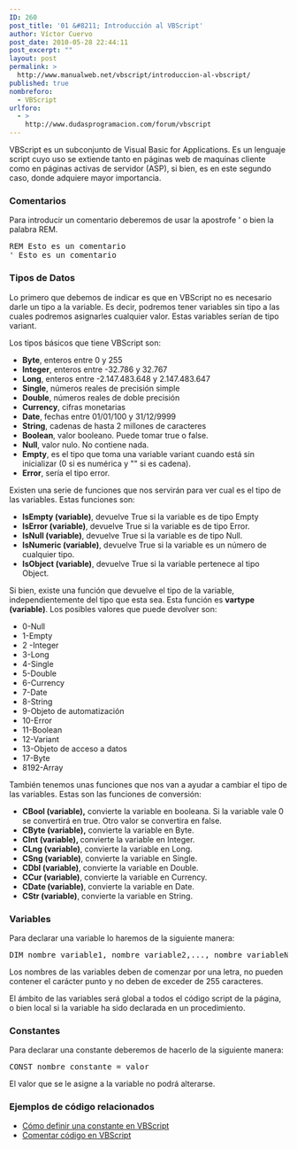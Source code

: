 ```yaml
---
ID: 260
post_title: '01 &#8211; Introducción al VBScript'
author: Víctor Cuervo
post_date: 2010-05-28 22:44:11
post_excerpt: ""
layout: post
permalink: >
  http://www.manualweb.net/vbscript/introduccion-al-vbscript/
published: true
nombreforo:
  - VBScript
urlforo:
  - >
    http://www.dudasprogramacion.com/forum/vbscript
---
```

<!--TOC-->
VBScript es un subconjunto de Visual Basic for Applications. Es un lenguaje script cuyo uso se extiende tanto en páginas web de maquinas cliente como en páginas activas de servidor (ASP), si bien, es en este segundo caso, donde adquiere mayor importancia.
<h3>Comentarios</h3>
Para introducir un comentario deberemos de usar la apostrofe ' o bien la palabra REM.
<pre lang="vbscript">REM Esto es un comentario
' Esto es un comentario</pre>
<h3>Tipos de Datos</h3>
Lo primero que debemos de indicar es que en VBScript no es necesario darle un tipo a la variable. Es decir, podremos tener variables sin tipo a las cuales podremos asignarles cualquier valor. Estas variables serían de tipo variant.

Los tipos básicos que tiene VBScript son:
<ul>
	<li><strong>Byte</strong>, enteros entre 0 y 255</li>
	<li><strong>Integer</strong>, enteros entre -32.786 y 32.767</li>
	<li><strong>Long</strong>, enteros entre -2.147.483.648 y 2.147.483.647</li>
	<li><strong>Single</strong>, números reales de precisión simple</li>
	<li><strong>Double</strong>, números reales de doble precisión</li>
	<li><strong>Currency</strong>, cifras monetarias</li>
	<li><strong>Date</strong>, fechas entre 01/01/100 y 31/12/9999</li>
	<li><strong>String</strong>, cadenas de hasta 2 millones de caracteres</li>
	<li><strong>Boolean</strong>, valor booleano. Puede tomar true o false.</li>
	<li><strong>Null</strong>, valor nulo. No contiene nada.</li>
	<li><strong>Empty</strong>, es el tipo que toma una variable variant cuando está sin inicializar (0 si es numérica y "" si es cadena).</li>
	<li><strong>Error</strong>, sería el tipo error.</li>
</ul>
Existen una serie de funciones que nos servirán para ver cual es el tipo de las variables. Estas funciones son:
<ul>
	<li><strong>IsEmpty (variable)</strong>, devuelve True si la variable es de tipo Empty</li>
	<li><strong>IsError (variable)</strong>, devuelve True si la variable es de tipo Error.</li>
	<li><strong>IsNull (variable)</strong>, devuelve True si la variable es de tipo Null.</li>
	<li><strong>IsNumeric (variable)</strong>, devuelve True si la variable es un número de cualquier tipo.</li>
	<li><strong>IsObject (variable)</strong>, devuelve True si la variable pertenece al tipo Object.</li>
</ul>
Si bien, existe una función que devuelve el tipo de la variable, independientemente del tipo que esta sea. Esta función es <strong>vartype (variable)</strong>. Los posibles valores que puede devolver son:
<ul>
	<li>0-Null</li>
	<li>1-Empty</li>
	<li>2 -Integer</li>
	<li>3-Long</li>
	<li>4-Single</li>
	<li>5-Double</li>
	<li>6-Currency</li>
	<li>7-Date</li>
	<li>8-String</li>
	<li>9-Objeto de automatización</li>
	<li>10-Error</li>
	<li>11-Boolean</li>
	<li>12-Variant</li>
	<li>13-Objeto de acceso a datos</li>
	<li>17-Byte</li>
	<li>8192-Array</li>
</ul>
También tenemos unas funciones que nos van a ayudar a cambiar el tipo de las variables. Estas son las funciones de conversión:
<ul>
	<li><strong>CBool (variable),</strong> convierte la variable en booleana. Si la variable vale 0 se convertirá en true. Otro valor se convertira en false.</li>
	<li><strong>CByte (variable),</strong> convierte la variable en Byte.</li>
	<li><strong>CInt (variable), </strong>convierte la variable en Integer.</li>
	<li><strong>CLng (variable)</strong>, convierte la variable en Long.</li>
	<li><strong>CSng (variable)</strong>, convierte la variable en Single.</li>
	<li><strong>CDbl (variable)</strong>, convierte la variable en Double.</li>
	<li><strong>CCur (variable)</strong>, convierte la variable en Currency.</li>
	<li><strong>CDate (variable)</strong>, convierte la variable en Date.</li>
	<li><strong>CStr (variable)</strong>, convierte la variable en String.</li>
</ul>
<h3>Variables</h3>
Para declarar una variable lo haremos de la siguiente manera:
<pre lang="vbscript">DIM nombre_variable1, nombre_variable2,..., nombre_variableN</pre>
Los nombres de las variables deben de comenzar por una letra, no pueden contener el carácter punto y no deben de exceder de 255 caracteres.

El ámbito de las variables será global a todos el código script de la página, o bien local si la variable ha sido declarada en un procedimiento.
<h3>Constantes</h3>
Para declarar una constante deberemos de hacerlo de la siguiente manera:
<pre>CONST nombre_constante = valor</pre>
El valor que se le asigne a la variable no podrá alterarse.
<h3>Ejemplos de código relacionados</h3>
<ul>
	<li><a title="Como definir una variable en VBScript" href="http://lineadecodigo.com/vbscript/como-definir-una-constante-en-vbscript/">Cómo definir una constante en VBScript</a></li>
	<li><a title="Comentar código en VBScript" href="http://lineadecodigo.com/vbscript/comentar-codigo-en-vbscript/">Comentar código en VBScript</a></li>
</ul>